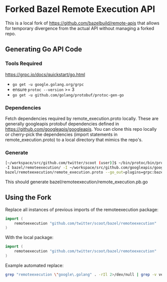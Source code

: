 # Forked Bazel Remote Execution API

This is a local fork of https://github.com/bazelbuild/remote-apis that
allows for temporary divergence from the actual API without managing a forked repo.

## Generating Go API Code

### Tools Required

https://grpc.io/docs/quickstart/go.html

* `go get -u google.golang.org/grpc`
* ensure `protoc --version` >= 3
* `go get -u github.com/golang/protobuf/protoc-gen-go`

### Dependencies

Fetch dependencies required by remote_execution.proto locally.
These are generally googleapis protobuf dependencies defined in
https://github.com/googleapis/googleapis. You can clone this repo locally
or cherry-pick the dependencies (import statements in remote_execution.proto)
to a local directory that mimics the repo's.

### Generate

```sh
[~/workspace/src/github.com/twitter/scoot (user)]$ ~/bin/protoc/bin/protoc \
-I bazel/remoteexecution/ -I ~/workspace/src/github.com/googleapis/googleapis/ \
bazel/remoteexecution/remote_execution.proto --go_out=plugins=grpc:bazel/remoteexecution
```

This should generate bazel/remoteexecution/remote_execution.pb.go

## Using the Fork

Replace all instances of previous imports of the remoteexecution package:
```go
import (
    remoteexecution "github.com/twitter/scoot/bazel/remoteexecution"
)
```

With the local package:
```go
import (
    remoteexecution "github.com/twitter/scoot/bazel/remoteexecution"
)
```

Example automated replace:
```sh
grep "remoteexecution \"google\.golang" . -rIl 2>/dev/null | grep -v vendor | xargs sed -i "" 's/google\.golang\.org\/genproto\/googleapis\/devtools\/remoteexecution\/v1test/github\.com\/twitter\/scoot\/bazel\/remoteexecution/g'
```
